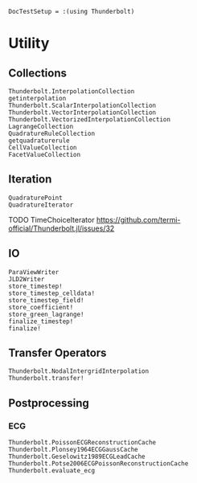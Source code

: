 ```@meta
DocTestSetup = :(using Thunderbolt)
```

# Utility

## Collections

```@docs
Thunderbolt.InterpolationCollection
getinterpolation
Thunderbolt.ScalarInterpolationCollection
Thunderbolt.VectorInterpolationCollection
Thunderbolt.VectorizedInterpolationCollection
LagrangeCollection
QuadratureRuleCollection
getquadraturerule
CellValueCollection
FacetValueCollection
```

## Iteration

```@docs
QuadraturePoint
QuadratureIterator
```

TODO TimeChoiceIterator https://github.com/termi-official/Thunderbolt.jl/issues/32

## IO

```@docs
ParaViewWriter
JLD2Writer
store_timestep!
store_timestep_celldata!
store_timestep_field!
store_coefficient!
store_green_lagrange!
finalize_timestep!
finalize!
```

## Transfer Operators

```@docs
Thunderbolt.NodalIntergridInterpolation
Thunderbolt.transfer!
```

## Postprocessing


### ECG

```@docs
Thunderbolt.PoissonECGReconstructionCache
Thunderbolt.Plonsey1964ECGGaussCache
Thunderbolt.Geselowitz1989ECGLeadCache
Thunderbolt.Potse2006ECGPoissonReconstructionCache
Thunderbolt.evaluate_ecg
```

